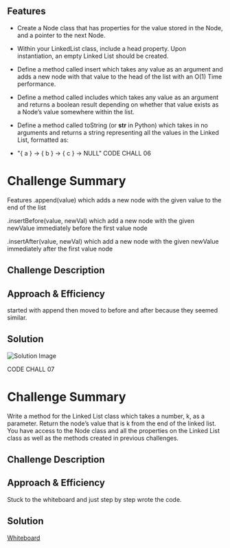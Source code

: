 ## Features

- Create a Node class that has properties for the value stored in the Node, and a pointer to the next Node.

- Within your LinkedList class, include a head property. Upon instantiation, an empty Linked List should be created.

- Define a method called insert which takes any value as an argument and adds a new node with that value to the head of the list with an O(1) Time performance.

- Define a method called includes which takes any value as an argument and returns a boolean result depending on whether that value exists as a Node’s value somewhere within the list.

- Define a method called toString (or __str__ in Python) which takes in no arguments and returns a string representing all the values in the Linked List, formatted as:

- "{ a } -> { b } -> { c } -> NULL"
CODE CHALL 06


# Challenge Summary

Features
.append(value) which adds a new node with the given value to the end of the list

.insertBefore(value, newVal) which add a new node with the given newValue immediately before the first value node

.insertAfter(value, newVal) which add a new node with the given newValue immediately after the first value node

## Challenge Description
<!-- Description of the challenge -->

## Approach & Efficiency
started with append then moved to before and after because they seemed similar.

## Solution
![Solution Image](assets\ll-insertions.png)

CODE CHALL 07

# Challenge Summary

Write a method for the Linked List class which takes a number, k, as a parameter. Return the node’s value that is k from the end of the linked list. You have access to the Node class and all the properties on the Linked List class as well as the methods created in previous challenges.
## Challenge Description
<!-- Description of the challenge -->

## Approach & Efficiency
Stuck to the whiteboard and just step by step wrote the code.

## Solution
[Whiteboard](https://docs.google.com/spreadsheets/d/1H4rsaRrtRcLc98GibKyuWQAm5U1o-6M0VMTVp3R6HNc/edit?usp=sharing)